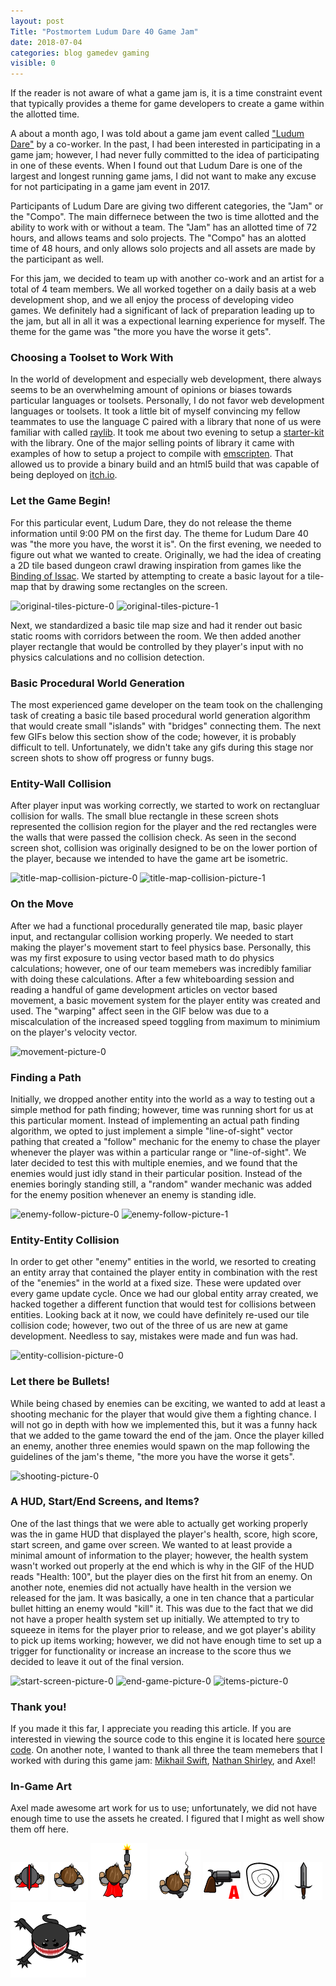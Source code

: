 ```yaml
---
layout: post
Title: "Postmortem Ludum Dare 40 Game Jam"
date: 2018-07-04
categories: blog gamedev gaming
visible: 0
---
```

If the reader is not aware of what a game jam is, it is a time constraint event that typically provides a theme for game
developers to create a game within the allotted time.

A about a month ago, I was told about a game jam event called ["Ludum Dare"][ld-jam] by a co-worker. In the past, I had been
interested in participating in a game jam; however, I had never fully committed to the idea of participating in one of these
events. When I found out that Ludum Dare is one of the largest and longest running game jams, I did not want to make any excuse
for not participating in a game jam event in 2017. 

Participants of Ludum Dare are giving two different categories, the "Jam" or the "Compo". The main differnece between the two
is time allotted and the ability to work with or without a team. The "Jam" has an allotted time of 72 hours, and allows teams
and solo projects. The "Compo" has an alotted time of 48 hours, and only allows solo projects and all assets are made by the
participant as well. 

For this jam, we decided to team up with another co-work and an artist for a total of 4 team members. We all worked together on 
a daily basis at a web development shop, and we all enjoy the process of developing video games. We definitely had a significant
of lack of preparation leading up to the jam, but all in all it was a expectional learning experience for myself. The theme
for the game was "the more you have the worse it gets".


### Choosing a Toolset to Work With
In the world of development and especially web development, there always seems to be an overwhelming amount of opinions or
biases towards particular languages or toolsets. Personally, I do not favor web development languages or toolsets. It took a
little bit of myself convincing my fellow teammates to use the language C paired with a library that none of us were familiar
with called [raylib][raylib-web]. It took me about two evening to setup a [starter-kit][raylib-starter-kit] with the library.
One of the major selling points of library it came with examples of how to setup a project to compile with
[emscripten][emscripten-compiler]. That allowed us to provide a binary build and an html5 build that was capable of being
deployed on [itch.io][depth-crawler-web].


### Let the Game Begin!
For this particular event, Ludum Dare, they do not release the theme information until 9:00 PM on the first day. The theme
for Ludum Dare 40 was "the more you have, the worst it is". On the first evening, we needed to figure out what we wanted to
create. Originally, we had the idea of creating a 2D tile based dungeon crawl drawing inspiration from games like the
[Binding of Issac][binding-of-isaac]. We started by attempting to create a basic layout for a tile-map that by drawing
some rectangles on the screen.

![original-tiles-picture-0][original-tiles-0]
![original-tiles-picture-1][original-tiles-1]

Next, we standardized a basic tile map size and had it render out basic static rooms with corridors between the room. We then
added another player rectangle that would be controlled by they player's input with no physics calculations and no collision
detection.


### Basic Procedural World Generation
The most experienced game developer on the team took on the challenging task of creating a basic tile based procedural world 
generation algorithm that would create small "islands" with "bridges" connecting them. The next few GIFs below this section
show of the code; however, it is probably difficult to tell. Unfortunately, we didn't take any gifs during this stage nor
screen shots to show off progress or funny bugs.


### Entity-Wall Collision
After player input was working correctly, we started to work on rectangluar collision for walls. The small blue rectangle in
these screen shots represented the collision region for the player and the red rectangles were the walls that were passed the
collision check. As seen in the second screen shot, collision was originally designed to be on the lower portion of the player,
because we intended to have the game art be isometric.

![title-map-collision-picture-0][tile-map-collision-0]
![title-map-collision-picture-1][tile-map-collision-1]


### On the Move
After we had a functional procedurally generated tile map, basic player input, and rectangular collision working properly.
We needed to start making the player's movement start to feel physics base. Personally, this was my first exposure to
using vector based math to do physics calculations; however, one of our team memebers was incredibly familiar with doing
these calculations. After a few whiteboarding session and reading a handful of game development articles on vector based
movement, a basic movement system for the player entity was created and used. The "warping" affect seen in the GIF below
was due to a miscalculation of the increased speed toggling from maximum to minimium on the player's velocity vector.

![movement-picture-0][movement-0]


### Finding a Path
Initially, we dropped another entity into the world as a way to testing out a simple method for path finding; however, time
was running short for us at this particular moment. Instead of implementing an actual path finding algorithm, we opted to
just implement a simple "line-of-sight" vector pathing that created a "follow" mechanic for the enemy to chase the player
whenever the player was within a particular range or "line-of-sight". We later decided to test this with multiple enemies,
and we found that the enemies would just idly stand in their particular position. Instead of the enemies boringly standing
still, a "random" wander mechanic was added for the enemy position whenever an enemy is standing idle.

![enemy-follow-picture-0][enemy-follow-0]
![enemy-follow-picture-1][enemy-follow-1]


### Entity-Entity Collision
In order to get other "enemy" entities in the world, we resorted to creating an entity array that contained the player entity
in combination with the rest of the "enemies" in the world at a fixed size. These were updated over every game update cycle.
Once we had our global entity array created, we hacked together a different function that would test for collisions between 
entities. Looking back at it now, we could have definitely re-used our tile collision code; however, two out of the three of
us are new at game development. Needless to say, mistakes were made and fun was had.

![entity-collision-picture-0][entity-collision-0]

### Let there be Bullets!
While being chased by enemies can be exciting, we wanted to add at least a shooting mechanic for the player that would give
them a fighting chance. I will not go in depth with how we implemented this, but it was a funny hack that we added to the
game toward the end of the jam. Once the player killed an enemy, another three enemies would spawn on the map following the
guidelines of the jam's theme, "the more you have the worse it gets".

![shooting-picture-0][shooting-0]

### A HUD, Start/End Screens, and Items?
One of the last things that we were able to actually get working properly was the in game HUD that displayed the player's
health, score, high score, start screen, and game over screen. We wanted to at least provide a minimal amount of information
to the player; however, the health system wasn't worked out properly at the end which is why in the GIF of the HUD reads
"Health: 100", but the player dies on the first hit from an enemy. On another note, enemies did not actually have health in
the version we released for the jam. It was basically, a one in ten chance that a particular bullet hitting an enemy would
"kill" it. This was due to the fact that we did not have a proper health system set up initially. We attempted to try to
squeeze in items for the player prior to release, and we got player's ability to pick up items working; however, we did
not have enough time to set up a trigger for functionality or increase an increase to the score thus we decided to leave it
out of the final version.

![start-screen-picture-0][start-screen]
![end-game-picture-0][end-game]
![items-picture-0][items-0]

### Thank you!
If you made it this far, I appreciate you reading this article. If you are interested in viewing the source code to this
engine it is located here [source code][source-code]. On another note, I wanted to thank all three the team memebers that
I worked with during this game jam: [Mikhail Swift][ms], [Nathan Shirley][ns], and Axel!


### In-Game Art
Axel made awesome art work for us to use; unfortunately, we did not have enough time to use the assets he created. I figured
that I might as well show them off here.

![hero-0][hero-0]
![hero-1][hero-1]
![hero-2][hero-2]
![hero-3][hero-3]
![gun-0][gun-0]
![whip-0][whip-0]
![sword-0][sword-0]
![mon-0][mon-0]

[original-tiles-0]: 		http://i1055.photobucket.com/albums/s515/nkanedevn/original-tile_zpspxkhw4wm.png
[original-tiles-1]:			http://i1055.photobucket.com/albums/s515/nkanedevn/original-tile-map-1_zpskuusbsdr.png
[tile-map-collision-0]: 	http://i1055.photobucket.com/albums/s515/nkanedevn/collision-detection-0_zpsiqawp5ha.png
[tile-map-collision-1]:     http://i1055.photobucket.com/albums/s515/nkanedevn/collision-detection-1_zpsbpcrwl2t.png
[movement-0]:  				http://i1055.photobucket.com/albums/s515/nkanedevn/collision-detection_zps8zibtv7h.gif
[entity-collision-0]: 		http://i1055.photobucket.com/albums/s515/nkanedevn/enemy-collision_zpsyfy1ib12.png
[enemy-follow-0]: 			http://i1055.photobucket.com/albums/s515/nkanedevn/enemy-follow_zpspadiz6dq.gif
[enemy-follow-1]:			http://i1055.photobucket.com/albums/s515/nkanedevn/enemy-follow-and-random-state_zps4fhysakr.gif
[shooting-0]:				http://i1055.photobucket.com/albums/s515/nkanedevn/shooting-temp_zpsnshot0tq.gif
[start-screen]:				http://i1055.photobucket.com/albums/s515/nkanedevn/start_zpsqvly4lhd.gif
[items-0]:  				http://i1055.photobucket.com/albums/s515/nkanedevn/items_zps6r3ndnpv.gif
[end-game]:					http://i1055.photobucket.com/albums/s515/nkanedevn/depth-crawler_zpsuc3vf3hb.gif
[hero-0]:					https://raw.githubusercontent.com/Hidden-Pixel/ludum-dare-40/textures/game/assets/hero/hero-walking/Hero%20Standing%20w%20Cape%20and%20Helmet.png
[hero-1]:					https://github.com/Hidden-Pixel/ludum-dare-40/blob/textures/game/assets/hero/hero-walking/Hero%20Walk%201.png?raw=true
[hero-2]:					https://github.com/Hidden-Pixel/ludum-dare-40/blob/textures/game/assets/hero/Hero%20Firing%20Weapons/Hero%20Firing%202%20w%20Cape%20.png?raw=true
[hero-3]:					https://github.com/Hidden-Pixel/ludum-dare-40/blob/textures/game/assets/hero/Hero%20Firing%20Weapons/Hero%20Firing%204.png?raw=true
[gun-0]:					https://github.com/Hidden-Pixel/ludum-dare-40/blob/textures/game/assets/items/Auto%20Gun%20Icon.png?raw=true
[whip-0]:					https://github.com/Hidden-Pixel/ludum-dare-40/blob/textures/game/assets/items/Whip%20Icon.png?raw=true
[sword-0]:					https://github.com/Hidden-Pixel/ludum-dare-40/blob/textures/game/assets/items/Sword%20Icon.png?raw=true
[mon-0]:					https://github.com/Hidden-Pixel/ludum-dare-40/blob/textures/game/assets/monsters/Monster%20Wallking%201%20copy%202.png?raw=true

[emscripten-compiler]: 		http://kripken.github.io/emscripten-site/
[ld-jam]:					https://ldjam.com/
[raylib-web]:				http://www.raylib.com/
[raylib-starter-kit]:		https://github.com/Hidden-Pixel/raylib-starter-kit
[depth-crawler-web]:		https://nkanedev.itch.io/depth-crawler
[binding-of-isaac]:			http://bindingofisaac.com/		
[source-code]:				https://github.com/Hidden-Pixel/ludum-dare-40
[ms]:						https://github.com/mikhailswift
[ns]:						https://github.com/natethegreat2525
